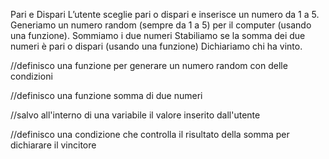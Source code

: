 Pari e Dispari
L’utente sceglie pari o dispari e inserisce un numero da 1 a 5.
Generiamo un numero random (sempre da 1 a 5) per il computer (usando una funzione).
Sommiamo i due numeri
Stabiliamo se la somma dei due numeri è pari o dispari (usando una funzione)
Dichiariamo chi ha vinto.

//definisco una  funzione per generare un numero random con  delle condizioni

//definisco una funzione somma di due  numeri

//salvo all'interno di una variabile il valore inserito dall'utente

//definisco una condizione che controlla il risultato della somma per dichiarare il vincitore